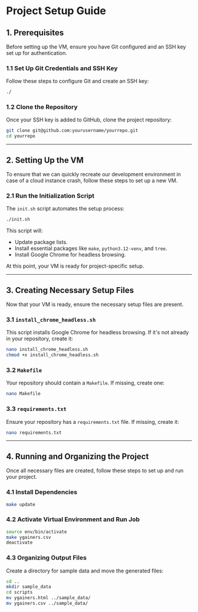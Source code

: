 # Project Setup Guide

## 1. Prerequisites

Before setting up the VM, ensure you have Git configured and an SSH key set up for authentication.

### 1.1 Set Up Git Credentials and SSH Key

Follow these steps to configure Git and create an SSH key:

```sh
./
```

### 1.2 Clone the Repository

Once your SSH key is added to GitHub, clone the project repository:

```sh
git clone git@github.com:yourusername/yourrepo.git
cd yourrepo
```

---

## 2. Setting Up the VM

To ensure that we can quickly recreate our development environment in case of a cloud instance crash, follow these steps to set up a new VM.

### 2.1 Run the Initialization Script

The `init.sh` script automates the setup process:

```sh
./init.sh
```

This script will:
- Update package lists.
- Install essential packages like `make`, `python3.12-venv`, and `tree`.
- Install Google Chrome for headless browsing.

At this point, your VM is ready for project-specific setup.

---

## 3. Creating Necessary Setup Files

Now that your VM is ready, ensure the necessary setup files are present.

### 3.1 `install_chrome_headless.sh`

This script installs Google Chrome for headless browsing. If it's not already in your repository, create it:

```sh
nano install_chrome_headless.sh
chmod +x install_chrome_headless.sh
```

### 3.2 `Makefile`

Your repository should contain a `Makefile`. If missing, create one:

```sh
nano Makefile
```

### 3.3 `requirements.txt`

Ensure your repository has a `requirements.txt` file. If missing, create it:

```sh
nano requirements.txt
```

---

## 4. Running and Organizing the Project

Once all necessary files are created, follow these steps to set up and run your project.

### 4.1 Install Dependencies

```sh
make update
```

### 4.2 Activate Virtual Environment and Run Job

```sh
source env/bin/activate
make ygainers.csv
deactivate
```

### 4.3 Organizing Output Files

Create a directory for sample data and move the generated files:

```sh
cd ..
mkdir sample_data
cd scripts
mv ygainers.html ../sample_data/
mv ygainers.csv ../sample_data/
```
